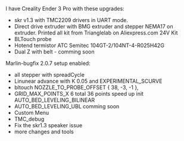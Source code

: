 I have Creality Ender 3 Pro with these upgrades:
* skr v1.3 with TMC2209 drivers in UART mode. 
* Direct drive extruder with BMG extruder and stepper NEMA17 on extruder. Printed all kit from Trianglelab on Aliexpress.com 24V Kit
* BLTouch probe
* Hotend termistor ATC Semitec 104GT-2/104NT-4-R025H42G
* Dual Z with belt - comming soon  

Marlin-bugfix 2.0.7  setup enabled:
* all stepper with spreadCycle
* Linunear advance with K 0.05 and EXPERIMENTAL_SCURVE
* bltouch NOZZLE_TO_PROBE_OFFSET { 38, -3, -1 }, 
* GRID_MAX_POINTS_X 6 total 36 points  speed up init AUTO_BED_LEVELING_BILINEAR
* AUTO_BED_LEVELING_UBL comming soon
* Custom Menu
* TMC_debug
* Fix the skr1.3 speaker issue
* more changes and tools
